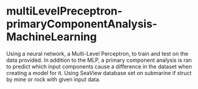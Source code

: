 # multiLevelPreceptron-primaryComponentAnalysis-MachineLearning
Using a neural network, a Multi-Level Perceptron, to train and test on the data provided.  In addition to the MLP, a primary component analysis is ran to predict which input components cause a difference in the dataset when creating a model for it.  Using SeaView database set on submarine if struct by mine or rock with given input data.  
